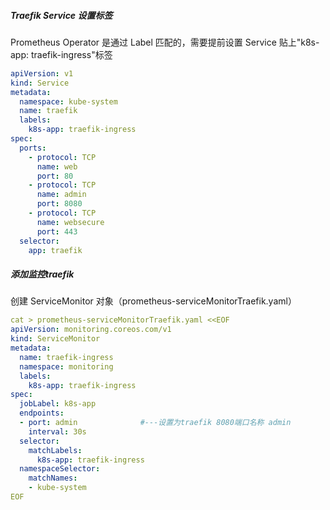 ##### Traefik Service 设置标签
Prometheus Operator 是通过 Label 匹配的，需要提前设置 Service 贴上"k8s-app: traefik-ingress"标签
```yaml
apiVersion: v1
kind: Service
metadata:
  namespace: kube-system
  name: traefik
  labels:
    k8s-app: traefik-ingress
spec:
  ports:
    - protocol: TCP
      name: web
      port: 80
    - protocol: TCP
      name: admin
      port: 8080
    - protocol: TCP
      name: websecure
      port: 443
  selector:
    app: traefik
```
##### 添加监控traefik
创建 ServiceMonitor 对象（prometheus-serviceMonitorTraefik.yaml）
```yaml
cat > prometheus-serviceMonitorTraefik.yaml <<EOF
apiVersion: monitoring.coreos.com/v1
kind: ServiceMonitor
metadata:
  name: traefik-ingress
  namespace: monitoring
  labels:
    k8s-app: traefik-ingress
spec:
  jobLabel: k8s-app
  endpoints:
  - port: admin              #---设置为traefik 8080端口名称 admin
    interval: 30s
  selector:
    matchLabels:
      k8s-app: traefik-ingress
  namespaceSelector:
    matchNames:
    - kube-system
EOF
```